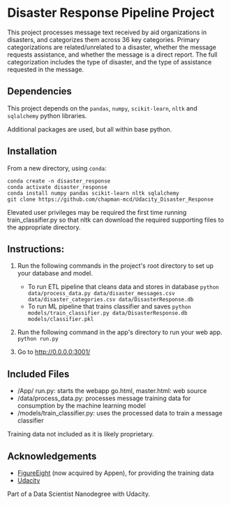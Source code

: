 # Disaster Response Pipeline Project

This project processes message text received by aid organizations in disasters, and categorizes them across 36 key categories.  Primary categorizations are related/unrelated to a disaster, whether the message requests assistance, and whether the message is a direct report.  The full categorization includes the type of disaster, and the type of assistance requested in the message.

## Dependencies
This project depends on the `pandas`, `numpy`, `scikit-learn`, `nltk` and `sqlalchemy` python libraries.  

Additional packages are used, but all within base python.

## Installation
From a new directory, using `conda`:  

```
conda create -n disaster_response
conda activate disaster_response
conda install numpy pandas scikit-learn nltk sqlalchemy
git clone https://github.com/chapman-mcd/Udacity_Disaster_Response
```

Elevated user privileges may be required the first time running train_classifier.py so that nltk can download the required supporting files to the appropriate directory.

## Instructions:
1. Run the following commands in the project's root directory to set up your database and model.

    - To run ETL pipeline that cleans data and stores in database
        `python data/process_data.py data/disaster_messages.csv data/disaster_categories.csv data/DisasterResponse.db`
    - To run ML pipeline that trains classifier and saves
        `python models/train_classifier.py data/DisasterResponse.db models/classifier.pkl`

2. Run the following command in the app's directory to run your web app.
    `python run.py`

3. Go to http://0.0.0.0:3001/

## Included Files

- /App/
	run.py: starts the webapp
    go.html, master.html: web source
- /data/process_data.py: processes message training data for consumption by the machine learning model
- /models/train_classifier.py: uses the processed data to train a message classifier

Training data not included as it is likely proprietary.

## Acknowledgements

- [FigureEight](https://appen.com/) (now acquired by Appen), for providing the training data
- [Udacity](http://www.udacity.com)

Part of a Data Scientist Nanodegree with Udacity.
